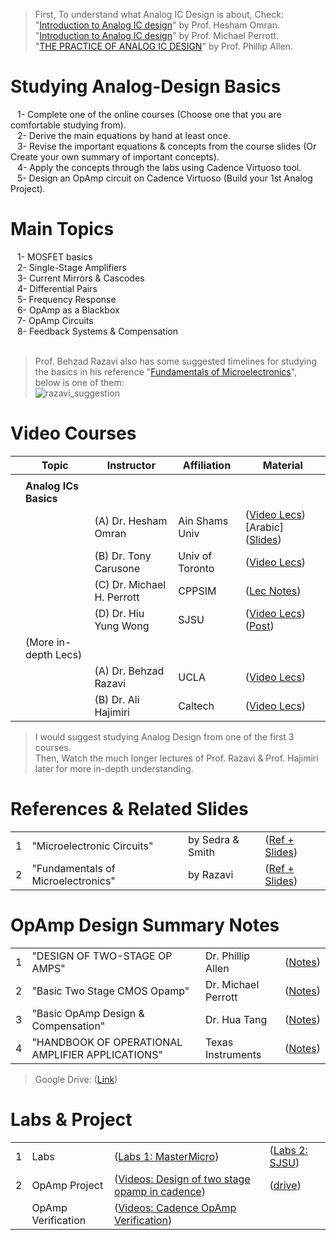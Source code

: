 > First, To understand what Analog IC Design is about, Check:</br>
> "[Introduction to Analog IC design](https://drive.google.com/file/d/1d1gdfgMIvZOywWhfwNaWBI2fNJjF2fAG/view?usp=drive_link)" by Prof. Hesham Omran.</br>
> "[Introduction to Analog IC design](https://cppsim.com/CircuitLectures/Lecture1.pdf)" by Prof. Michael Perrott.</br>
> "[THE PRACTICE OF ANALOG IC DESIGN](https://drive.google.com/file/d/0B-sYTk-Q69hJSU4wU2g5a1A2d28/view?usp=sharing&resourcekey=0-xnjs6p32SM27tfqlGXIGCg)" by Prof. Phillip Allen.</br>
# Studying Analog-Design Basics
&ensp; 1- Complete one of the online courses (Choose one that you are comfortable studying from).</br>
&ensp; 2- Derive the main equations by hand at least once.</br>
&ensp; 3- Revise the important equations & concepts from the course slides (Or Create your own summary of important concepts).</br>
&ensp; 4- Apply the concepts through the labs using Cadence Virtuoso tool.</br>
&ensp; 5- Design an OpAmp circuit on Cadence Virtuoso (Build your 1st Analog Project).</br>

# Main Topics
&ensp; 1- MOSFET basics </br>
&ensp; 2- Single-Stage Amplifiers </br>
&ensp; 3- Current Mirrors & Cascodes </br>
&ensp; 4- Differential Pairs </br>
&ensp; 5- Frequency Response </br>
&ensp; 6- OpAmp as a Blackbox </br>
&ensp; 7- OpAmp Circuits </br>
&ensp; 8- Feedback Systems & Compensation </br>
</br>
> Prof. Behzad Razavi also has some suggested timelines for studying the basics in his reference "[Fundamentals of Microelectronics](https://drive.google.com/file/d/0B-sYTk-Q69hJM1J0bnJnSHFnV0E/view?usp=share_link&resourcekey=0-c0S7IscnRczcy0-cScpw2A)", </br> below is one of them:</br>
![razavi_suggestion](https://user-images.githubusercontent.com/27668656/226144998-17048cb5-fe2c-41a3-a1f3-320efbb43f04.png)

# Video Courses
| | Topic | Instructor | Affiliation | Material |
|---:|---|---|---|---|
|    |   |   |   |   |
| |**Analog ICs Basics**|  |  |  |
| | |(A) Dr. Hesham Omran        | Ain Shams Univ  |([Video Lecs](https://www.master-micro.com/professional-courses/analog-ic-design))[Arabic] ([Slides](https://drive.google.com/drive/folders/1OWcbg8f48_ilr8jptdFEA3nbNeQyD0Hi))|
| | |(B) Dr. Tony Carusone       | Univ of Toronto | ([Video Lecs](https://www.youtube.com/playlist?list=PLUJOuapA83-QlWbnMJvoyQucGaBlpBF0F))|
| | |(C) Dr. Michael H. Perrott  | CPPSIM          | ([Lec Notes](https://cppsim.com/CircuitLectures/))|
| | |(D) Dr. Hiu Yung Wong       | SJSU            | ([Video Lecs](https://www.youtube.com/playlist?list=PLnK6MrIqGXsLL_IYksrx2ErnCucYRqXjF)) ([Post](https://www.linkedin.com/feed/update/urn:li:activity:7047438085277569024/))|
| |(More in-depth Lecs)|  |  |  |
| | |(A) Dr. Behzad Razavi       | UCLA            |([Video Lecs](https://youtube.com/playlist?list=PLyYrySVqmyVPzvVlPW-TTzHhNWg1J_0LU))|
| | |(B) Dr. Ali Hajimiri        | Caltech         |([Video Lecs](https://youtube.com/playlist?list=PLc7Gz02Znph-c2-ssFpRrzYwbzplXfXUT))|
> I would suggest studying Analog Design from one of the first 3 courses. </br>
  Then, Watch the much longer lectures of Prof. Razavi & Prof. Hajimiri later for more in-depth understanding.

# References & Related Slides
|||||
|---:|---|---|---|
| 1|"Microelectronic Circuits"         |by Sedra & Smith   | ([Ref + Slides](https://drive.google.com/drive/folders/0B-sYTk-Q69hJNm9KcEt1X1ZibjQ?resourcekey=0-b4S6wGCVicRM07cDVEP-hw&usp=share_link))|
| 2|"Fundamentals of Microelectronics" |by Razavi          | ([Ref + Slides](https://drive.google.com/drive/folders/0B-sYTk-Q69hJb3FCZFY3Y0I1U0E?resourcekey=0-Moxu6Zv_P8ndIVCjvre0EQ&usp=share_link))|

# OpAmp Design Summary Notes
|||||
|---:|---|---|---|
| 1|"DESIGN OF TWO-STAGE OP AMPS"| Dr. Phillip Allen   | ([Notes](https://aicdesign.org/wp-content/uploads/2018/08/lecture23-160311.pdf))|
| 2|"Basic Two Stage CMOS Opamp" | Dr. Michael Perrott | ([Notes](https://www.cppsim.com/CircuitLectures/Lecture17.pdf))|
| 3|"Basic OpAmp Design & Compensation" | Dr. Hua Tang | ([Notes](https://www.d.umn.edu/~htang/ECE5211_doc_files/ECE5211_files/Chapter6_part1.pdf))|
| 4|"HANDBOOK OF OPERATIONAL AMPLIFIER APPLICATIONS"| Texas Instruments | ([Notes](https://www.ti.com/lit/an/sboa092b/sboa092b.pdf?ts=1679229361503))|
> Google Drive: ([Link](https://drive.google.com/drive/folders/1ZEQy3DRNkUcqRgiphwvJWkDWMY95FWq5?usp=sharing)) 

# Labs & Project
|||||
|---:|---|---|---|
| 1|Labs          |([Labs 1: MasterMicro](https://drive.google.com/drive/folders/1bVQrHuBM_Zyx9GM0jdYwGqFmFIBjb9Fk))                         |([Labs 2: SJSU](https://drive.google.com/drive/folders/1A4ULiHTrCDisAsUjpNhbsXqIM3358t2o?usp=share_link)) |
| 2|OpAmp Project |([Videos: Design of two stage opamp in cadence](https://www.youtube.com/playlist?list=PLK2eyR1C9gjoBp61ZDvz6Zdd_6Hu7vZTz))| ([drive](https://drive.google.com/drive/folders/0B-sYTk-Q69hJRmdRSk8xTzNNRms?resourcekey=0-dZcX34CkRp2pDYntYtfhFQ&usp=share_link))|
|  |OpAmp Verification |([Videos: Cadence OpAmp Verification](https://youtube.com/playlist?list=PLNc4_VomSgRGJtpa66HTBfYsnqr6opFd7))         | |


